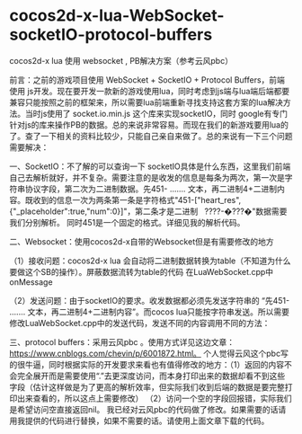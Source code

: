 # cocos2d-x-lua-WebSocket-socketIO-protocol-buffers
cocos2d-x lua 使用 websocket , PB解决方案（参考云风pbc）


前言：之前的游戏项目使用 WebSocket + SocketIO + Protocol Buffers，前端使用 js开发。现在要开发一款新的游戏使用lua，同时考虑到js端与lua端后端都要兼容只能按照之前的框架来，所以需要lua前端重新寻找支持这套方案的lua解决方法。当时js使用了 socket.io.min.js 这个库来实现socketIO，同时 google有专门针对js的库来操作PB的数据。总的来说非常容易。而现在我们的新游戏要用lua的了。查了一下相关的资料比较少，只能自己亲自来做了。总的来说有一下三个问题需要解决：

一、SocketIO：不了解的可以查询一下 socketIO具体是什么东西，这里我们前端自己去解析就好，并不复杂。需要注意的是收发的信息是每条为两次，第一次是字符串协议字段，第二次为二进制数据。先451- ....... 文本，再二进制4+二进制内容。既收到的信息一次为两条第一条是字符格式"451-["heart_res",{"_placeholder":true,"num":0}]"，第二条才是二进制   ????-�???�"数据需要我们分别解析。 同时451是一个固定的格式。详细见我的解析代码。

二、Websocket：使用cocos2d-x自带的Websocket但是有需要修改的地方

（1）接收问题：cocos2d-x lua 会自动将二进制数据转换为table（不知道为什么要做这个SB的操作）。屏蔽数据流转为table的代码 在LuaWebSocket.cpp中onMessage 

（2）发送问题：由于socketIO的要求。收发数据都必须先发送字符串的 “先451- ....... 文本，再二进制4+二进制内容”。而cocos lua只能按字符串发送。所以需要修改LuaWebSocket.cpp中的发送代码，发送不同的内容调用不同的方法：

三、protocol buffers：采用云风pbc 。使用方式详见这边文章：https://www.cnblogs.com/chevin/p/6001872.html。 个人觉得云风这个pbc写的很牛逼，同时根据实际的开发要求来看也有值得修改的地方：（1）返回的内容不会完全展开而是需要使用“.”去更深度访问，而本身打印出来的数据却看不到这些字段（估计这样做是为了更高的解析效率，但实际我们收到后端的数据是要完整打印出来查看的，所以这点上需要修改） （2）访问一个空的字段回报错，实际我们是希望访问空直接返回nil。
我已经对云风pbc的代码做了修改。如果需要的话请用我提供的代码进行替换，如果不需要的话。请使用上面文章下载的代码。
